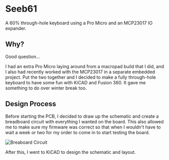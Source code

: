 # Seeb61

A 60% through-hole keyboard using a Pro Micro and an MCP23017 IO expander.

## Why?

Good question... 

I had an extra Pro Micro laying around from a macropad build that I did, and I also had recently worked with the MCP23017 in a separate embedded project. Put the two together and I decided to make a fully through-hole keyboard to have some fun with KiCAD and Fusion 360. It gave me something to do over winter break too. 

## Design Process

Before starting the PCB, I decided to draw up the schematic and create a breadboard circuit with everything I wanted on the board. This also allowed me to make sure my firmware was correct so that when I wouldn't have to wait a week or two for my order to come in to start testing the board. 

![Breaboard Circuit](https://imgur.com/a/Ypdwc3E)

After this, I went to KiCAD to design the schematic and layout. 

